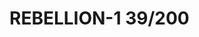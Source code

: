 # REBELLION-1                                                                                                           39/200
